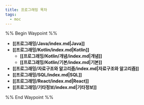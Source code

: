 ```yaml
---
title: 프로그래밍 목차
tags:
  - moc
---
```

%% Begin Waypoint %%
- **[[프로그래밍/Java/index.md|Java]]**
- **[[프로그래밍/Kotlin/index.md|Kotlin]]**
	- **[[프로그래밍/Kotlin/개념/index.md|개념]]**
	- **[[프로그래밍/Kotlin/기본/index.md|기본]]**
- **[[프로그래밍/자료구조와 알고리즘/index.md|자료구조와 알고리즘]]**
- **[[프로그래밍/SQL/index.md|SQL]]**
- **[[프로그래밍/React/index.md|React]]**
- **[[프로그래밍/기타정보/index.md|기타정보]]**

%% End Waypoint %%